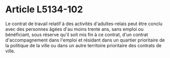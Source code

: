 # Article L5134-102

Le contrat de travail relatif à des activités d'adultes-relais peut être conclu avec des personnes âgées d'au moins trente ans, sans emploi ou bénéficiant, sous réserve qu'il soit mis fin à ce contrat, d'un contrat d'accompagnement dans l'emploi et résidant dans un quartier prioritaire de la politique de la ville ou dans un autre territoire prioritaire des contrats de ville.